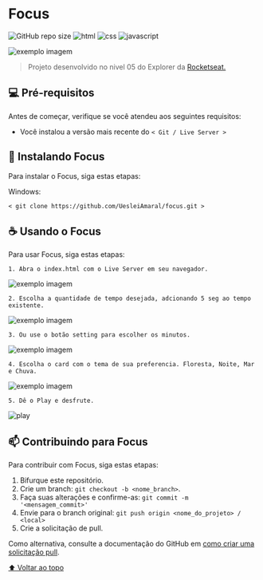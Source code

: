 # Focus

![GitHub repo size](https://img.shields.io/github/repo-size/uesleiamaral/focus)
![html](https://img.shields.io/badge/-HTML-red)
![css](https://img.shields.io/badge/-CSS-blueviolet)
![javascript](https://img.shields.io/badge/-JAVASCRIPT-yellow)

<img src="https://i.ibb.co/rGFmc8C/Screen.jpg" alt="exemplo imagem">

> Projeto desenvolvido no nivel 05 do Explorer da <a href="https://www.rocketseat.com.br">Rocketseat.</a>

## 💻 Pré-requisitos

Antes de começar, verifique se você atendeu aos seguintes requisitos:
<!---Estes são apenas requisitos de exemplo. Adicionar, duplicar ou remover conforme necessário--->
* Você instalou a versão mais recente do `< Git / Live Server >`

## 🚀 Instalando Focus

Para instalar o Focus, siga estas etapas:

Windows:
```
< git clone https://github.com/UesleiAmaral/focus.git >
```

## ☕ Usando o Focus

Para usar Focus, siga estas etapas:

```
1. Abra o index.html com o Live Server em seu navegador.
```

<img src="https://i.ibb.co/5htwcfM/setting.png" alt="exemplo imagem">

```
2. Escolha a quantidade de tempo desejada, adcionando 5 seg ao tempo existente.
```

<img src="https://i.ibb.co/g9vrYmV/timer.jpg" alt="exemplo imagem">


```
3. Ou use o botão setting para escolher os minutos.
```

<img src="https://i.ibb.co/sJ1zGdr/setting.jpg" alt="exemplo imagem">

```
4. Escolha o card com o tema de sua preferencia. Floresta, Noite, Mar e Chuva.
```
<img src="https://i.ibb.co/DLpBtXj/Captura-da-Web-7-2-2023-2211-127-0-0-1.jpg" alt="exemplo imagem">

```
5. Dê o Play e desfrute.
```
<img src="https://i.ibb.co/G5mYmzL/play.jpg" alt="play">

## 📫 Contribuindo para Focus

Para contribuir com Focus, siga estas etapas:

1. Bifurque este repositório.
2. Crie um branch: `git checkout -b <nome_branch>`.
3. Faça suas alterações e confirme-as: `git commit -m '<mensagem_commit>'`
4. Envie para o branch original: `git push origin <nome_do_projeto> / <local>`
5. Crie a solicitação de pull.

Como alternativa, consulte a documentação do GitHub em [como criar uma solicitação pull](https://help.github.com/en/github/collaborating-with-issues-and-pull-requests/creating-a-pull-request).

[⬆ Voltar ao topo](#Focus)<br>
